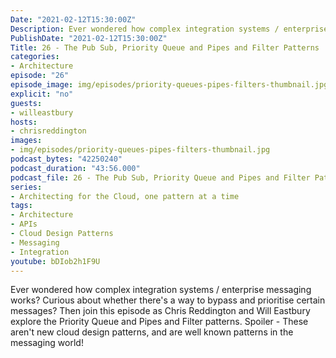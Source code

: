 ```yaml
---
Date: "2021-02-12T15:30:00Z"
Description: Ever wondered how complex integration systems / enterprise messaging works? Curious about whether there's a way to bypass and prioritise certain messages? Then join this episode as Chris Reddington and Will Eastbury explore the Priority Queue and Pipes and Filter patterns. Spoiler - These aren't new cloud design patterns, and are well known patterns in the messaging world!
PublishDate: "2021-02-12T15:30:00Z"
Title: 26 - The Pub Sub, Priority Queue and Pipes and Filter Patterns
categories:
- Architecture
episode: "26"
episode_image: img/episodes/priority-queues-pipes-filters-thumbnail.jpg
explicit: "no"
guests:
- willeastbury
hosts:
- chrisreddington
images:
- img/episodes/priority-queues-pipes-filters-thumbnail.jpg
podcast_bytes: "42250240"
podcast_duration: "43:56.000"
podcast_file: 26 - The Pub Sub, Priority Queue and Pipes and Filter Patterns.mp3
series:
- Architecting for the Cloud, one pattern at a time
tags:
- Architecture
- APIs
- Cloud Design Patterns
- Messaging
- Integration
youtube: bDIob2h1F9U
---
```

Ever wondered how complex integration systems / enterprise messaging works? Curious about whether there's a way to bypass and prioritise certain messages? Then join this episode as Chris Reddington and Will Eastbury explore the Priority Queue and Pipes and Filter patterns. Spoiler - These aren't new cloud design patterns, and are well known patterns in the messaging world!